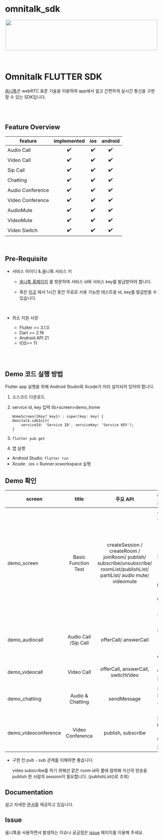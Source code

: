 # omnitalk_sdk
<p align="center">
  <img src="https://github.com/Luna-omni/readmdtest/assets/125844802/a910cb80-de3b-44d8-9f37-0ccd08b9dd19" width="500" height="100">
</p><br/>

# Omnitalk FLUTTER SDK

[옴니톡](omnitalk.io)은 webRTC 표준 기술을 이용하여 app에서 쉽고 간편하게 실시간 통신을 구현할 수 있는 SDK입니다.<br/>


<br/><br/>

## Feature Overview

| feature          | implemented | ios | android |
| ---------------- | :---------: | :-: | :-----: |
| Audio Call       |     ✔️      | ✔️  |   ✔️    |
| Video Call       |     ✔️      | ✔️  |   ✔️    |
| Sip Call         |     ✔️      |  ✔️ |   ✔️    |
| Chatting         |     ✔️      | ✔️  |   ✔️    |
| Audio Conference |     ✔️      | ✔️  |   ✔️    |
| Video Conference |     ✔️      | ✔️  |   ✔️    |
| AudioMute        |     ✔️      | ✔️  |   ✔️    |
| VideoMute        |     ✔️      | ✔️  |   ✔️    |
| Video Switch     |     ✔️      |  ✔️ |   ✔️    |


<br/>


## Pre-Requisite


- 서비스 아이디 & 옴니톡 서비스 키

  - [옴니톡 홈페이지](https://omnitalk.io) 를 방문하여 서비스 id와 서비스 key를 발급받아야 합니다.
  - 혹은 [이곳](https://omnitalk.io/demo/audio) 에서 1시간 동안 무료로 사용 가능한 테스트용 id, key를 발급받을 수 있습니다.

    <br/>
- 최소 지원 사양

    - Flutter >= 3.1.0
  - Dart >= 2.19
  - Android API 21
  - IOS>= 11
<br>


<br/>

## Demo 코드 실행 방법
Flutter app 실행을 위해 Android Studio와 Xcode가 미리 설치되어 있어야 합니다.

1. 소스코드 다운로드
2. service id, key 입력
    lib>screen>demo_home
    ```
    HomeScreen({Key? key}) : super(key: key) {
    Omnitalk.sdkInit(
        serviceId: 'Service ID', serviceKey: 'Service KEY');
    }
    ```

3. `flutter pub get`
4. 앱 실행
* Android Studio: `flutter run`
* Xcode : ios > Runner.xcworkspace 실행


## Demo 확인
|     screen     |    title |  주요 API |  주요 기능|
| ---------------- | :---------: | :-: | :-----: |
| demo_screen| Basic Function Test | createSession / createRoom / joinRoom/ publish/ subscribe/unsubscribe/ roomList/publishList/ partiList/ audio mute/ videomute| 세션 생성 및 룸 참여, 오디오 방송, 비디오 방송 및 구독 |
|  demo_audiocall      |   Audio Call /Sip Call     |  offerCall/ answerCall  |   1:1 음성 통화, Sip Call    |
|demo_videocall| Video Call | offerCall, answerCall, switchVideo | 1:1 영상 통화|
demo_chatting | Audio & Chatting | sendMessage | 음성회의 + 채팅|
|demo_videoconference|Video Conference|publish, subscribe|1:1/다자간 영상 회의|

* 구현 전 pub - sub 관계를 이해하면 좋습니다. 

  video subscribe를 하기 위해선 같은 room id의 룸에 참여해 자신의 방송을 publish 한 사람의 session이 필요합니다. (publishList()로 조회)
## Documentation

쉽고 자세한 [문서](https://docs.omnitalk.io/flutter)를 제공하고 있습니다.


## Issue

옴니톡을 사용하면서 발생하는 이슈나 궁금점은 [issue](https://github.com/omnistory-labs/omnitalk.flutter.sdk/issues) 페이지를 이용해 주세요.



